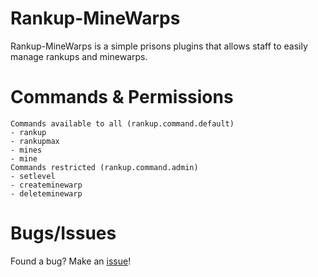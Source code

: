 # Rankup-MineWarps
Rankup-MineWarps is a simple prisons plugins that allows staff to easily manage rankups and minewarps.

# Commands & Permissions
```
Commands available to all (rankup.command.default)
- rankup
- rankupmax
- mines
- mine
Commands restricted (rankup.command.admin)
- setlevel
- createminewarp
- deleteminewarp
```

# Bugs/Issues
Found a bug? Make an [issue](https://github.com/xJustJqy/Rankup-MineWarps/issues/new)!
